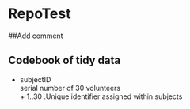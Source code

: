 # RepoTest
##Add comment

## Codebook of tidy data

* subjectID  
        serial number of 30 volunteers  
                + 1..30  .Unique identifier assigned within subjects
